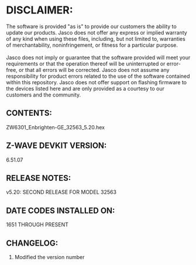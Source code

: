 # DISCLAIMER:
The software is provided "as is" to provide our customers the ability to update our products. Jasco does not offer any express or implied warranty of any kind when using these files, including, but not limited to, warranties of merchantability, noninfringement, or fitness for a particular purpose.<br>
<br>
Jasco does not imply or guarantee that the software provided will meet your requirements or that the operation thereof will be uninterrupted or error-free, or that all errors will be corrected. Jasco does not assume any responsibility for product errors related to the use of the software contained within this repository. Jasco does not offer support on flashing firmware to the devices listed here and are only provided as a courtesy to our customers and the community.

## CONTENTS:
ZW6301_Enbrighten-GE_32563_5.20.hex

## Z-WAVE DEVKIT VERSION:
6.51.07

## RELEASE NOTES:
v5.20: SECOND RELEASE FOR MODEL 32563

## DATE CODES INSTALLED ON:
1651 THROUGH PRESENT

## CHANGELOG:
1. Modified the version number